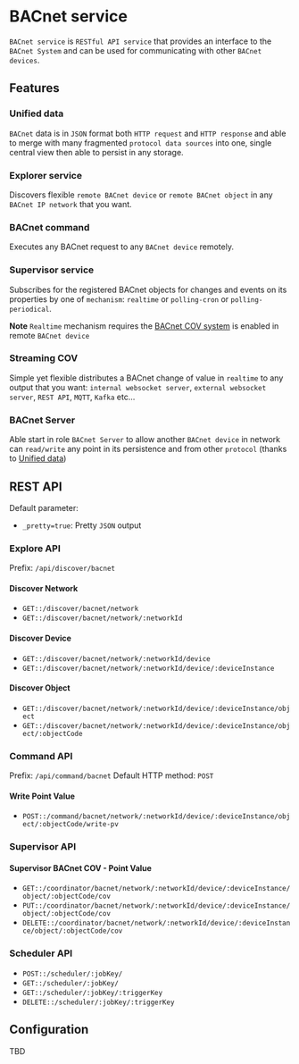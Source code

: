 # BACnet service

`BACnet service` is `RESTful API service` that provides an interface to the `BACnet System` and can be used for
communicating with other `BACnet devices`.

## Features

### Unified data

`BACnet` data is in `JSON` format both `HTTP request` and `HTTP response` and able to merge with many
fragmented `protocol data sources` into one, single central view then able to persist in any storage.

### Explorer service

Discovers flexible `remote BACnet device` or `remote BACnet object` in any `BACnet IP network` that you want.

### BACnet command

Executes any BACnet request to any `BACnet device` remotely.

### Supervisor service

Subscribes for the registered BACnet objects for changes and events on its properties by one of `mechanism`: `realtime`
or `polling-cron` or `polling-periodical`.

**Note** `Realtime` mechanism requires
the [BACnet COV system](https://store.chipkin.com/articles/bacnet-what-is-the-bacnet-change-of-value-cov) is enabled in
remote `BACnet device `

### Streaming COV

Simple yet flexible distributes a BACnet change of value in `realtime` to any output that you
want: `internal websocket server`, `external websocket server`, `REST API`, `MQTT`, `Kafka` etc...

### BACnet Server

Able start in role `BACnet Server` to allow another `BACnet device` in network can `read/write` any point in its
persistence and from other `protocol` (thanks to [Unified data](#unified-data))

## REST API

Default parameter:

- `_pretty=true`: Pretty `JSON` output

### Explore API

Prefix: `/api/discover/bacnet`

#### Discover Network

- `GET::/discover/bacnet/network`
- `GET::/discover/bacnet/network/:networkId`

#### Discover Device

- `GET::/discover/bacnet/network/:networkId/device`
- `GET::/discover/bacnet/network/:networkId/device/:deviceInstance`

#### Discover Object

- `GET::/discover/bacnet/network/:networkId/device/:deviceInstance/object`
- `GET::/discover/bacnet/network/:networkId/device/:deviceInstance/object/:objectCode`

### Command API

Prefix: `/api/command/bacnet`
Default HTTP method: `POST`

#### Write Point Value

- `POST::/command/bacnet/network/:networkId/device/:deviceInstance/object/:objectCode/write-pv`

### Supervisor API

#### Supervisor BACnet COV - Point Value

- `GET::/coordinator/bacnet/network/:networkId/device/:deviceInstance/object/:objectCode/cov`
- `PUT::/coordinator/bacnet/network/:networkId/device/:deviceInstance/object/:objectCode/cov`
- `DELETE::/coordinator/bacnet/network/:networkId/device/:deviceInstance/object/:objectCode/cov`

### Scheduler API

- `POST::/scheduler/:jobKey/`
- `GET::/scheduler/:jobKey/`
- `GET::/scheduler/:jobKey/:triggerKey`
- `DELETE::/scheduler/:jobKey/:triggerKey`

## Configuration

TBD
